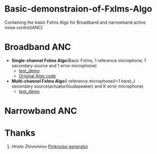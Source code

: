# Basic-demonstraion-of-Fxlms-Algo
Containing the basic Fxlms Algo for Broadband and narrowband active noise control(ANC)
# Broadband ANC
+ **Single-channel Fxlms Algo**(Basic Fxlms, 1 reference microphone, 1 secondary source and 1 error microphone)
  + [test_demo](https://github.com/875441459/Basic-demonstraion-of-Fxlms-Algo/blob/master/Fxlms_test.m)
  + [Original Algo code](https://github.com/875441459/Basic-demonstraion-of-Fxlms-Algo/blob/master/Fxlms_v1.m)
+ **Multi-channel Fxlms Algo**(I reference microphone(I=1 here),J secondary source(actuator/loudspeaker) and K error microphone)
  + [test_demo]()

# Narrowband ANC

# Thanks
1. Hristo Zhivomirov [Pinknoise generator](https://www.mathworks.com/matlabcentral/fileexchange/42919-pink-red-blue-and-violet-noise-generation-with-matlab)

